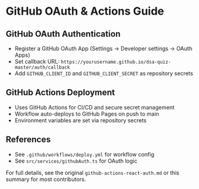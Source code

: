 # GitHub OAuth & Actions Guide

## GitHub OAuth Authentication
- Register a GitHub OAuth App (Settings → Developer settings → OAuth Apps)
- Set callback URL: `https://yourusername.github.io/dsa-quiz-master/auth/callback`
- Add `GITHUB_CLIENT_ID` and `GITHUB_CLIENT_SECRET` as repository secrets

## GitHub Actions Deployment
- Uses GitHub Actions for CI/CD and secure secret management
- Workflow auto-deploys to GitHub Pages on push to main
- Environment variables are set via repository secrets

## References
- See `.github/workflows/deploy.yml` for workflow config
- See `src/services/githubAuth.ts` for OAuth logic

For full details, see the original `github-actions-react-auth.md` or this summary for most contributors.
